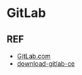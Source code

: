 # GitLab

## REF

- [GitLab.com](https://about.gitlab.com/)
- [download-gitlab-ce](https://packages.gitlab.com/gitlab/gitlab-ce)
